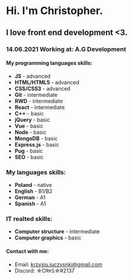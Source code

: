 # Hi. I'm Christopher.
## I love front end development <3.
### 14.06.2021 Working at: A.G Development 
#### My programming languages skills:
- **JS** - advanced
- **HTML/HTML5** - advanced
- **CSS/CSS3** - advanced
- **Git** - intermediate
- **RWD** - intermediate
- **React** - intermediate
- **C++** - basic
- **jQuery** - basic 
- **Vue** - basic
- **Node** - basic
- **MongoDB** - basic
- **Express.js** - basic
- **Pug** - basic
- **SEO** - basic
### My languages skills:
- **Poland** - native
- **English** - B1/B2
- **German** - A1
- **Spanish** - A1
### IT realted skills:
- **Computer structure** - intermediate
- **Computer graphics** - basic

#### Contact with me:
- Email: krzysiu.juczysnki@gmail.com
- Discord: ☆CᏒᏐᏚ☆#2137

